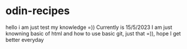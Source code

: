 # odin-recipes
hello i am just test my knowledge =))
Currently is 15/5/2023
I am just knowning basic of html and how to use basic git, just that =)), hope I get better everyday
